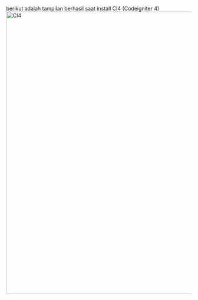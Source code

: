 berikut adalah tampilan berhasil saat install CI4 (Codeigniter 4)
<img width="1366" height="768" alt="CI4" src="https://github.com/user-attachments/assets/f8fd6b32-a6be-4f91-b16e-bdcfe45a8204" />
